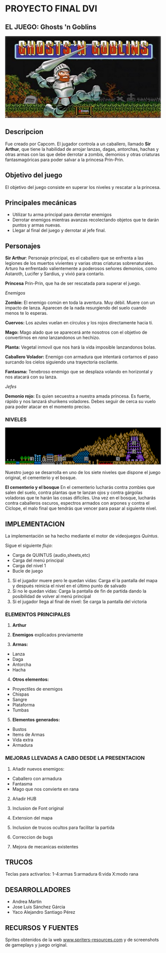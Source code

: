 # PROYECTO FINAL DVI

## EL JUEGO: Ghosts 'n Goblins
![Logo](/md/ghost-and-goblins.jpg)

## Descripcion
Fue creado por Capcom.
El jugador controla a un caballero, llamado **Sir Arthur**, que tiene la habilidad de arrojar lanzas, dagas, antorchas, hachas y otras armas con las que debe derrotar a zombis, demonios y otras criaturas fantasmagóricas para poder salvar a la princesa Prin-Prin.


## Objetivo del juego
El objetivo del juego consiste en superar los niveles y rescatar a la princesa.


## Principales mecánicas
* Utilizar tu arma principal para derrotar enemigos 
* Derrotar enemigos mientras avanzas  recolectando objetos que te darán puntos y armas nuevas.
* Llegar al final del juego y derrotar al jefe final.

## Personajes

**Sir Arthur**: Personaje principal, es el caballero que se enfrenta a las legiones de los muertos vivientes y varias otras criaturas sobrenaturales. Arturo ha enfrentado valientemente a poderosos señores demonios, como Astaroth, Lucifer y Sardius, y vivió para contarlo.

**Princesa** Prin-Prin, que ha de ser rescatada para superar el juego.

*Enemigos*


**Zombie:** El enemigo común en toda la aventura. Muy débil. Muere con un impacto de lanza. Aparecen de la nada resurgiendo del suelo cuando menos te lo esperas.


**Cuervos:** Los azules vuelan en círculos y los rojos directamente hacia ti. 


**Mago:** Mago alado que se aparecerá ante nosotros con el objetivo de convertirnos en *rana* lanzandonos un hechizo.


**Planta:** Vegetal inmovil que nos hará la vida imposible lanzandonos bolas.


**Caballero Volador:** Enemigo con armadura que intentará cortarnos el paso surcando los cielos siguiendo una trayectoria oscilante.

**Fantasma:** Tenebroso enemigo que se desplaza volando en horizontal y nos atacará con su lanza.

*Jefes*

**Demonio rojo:** Es quien secuestra a nuestra amada princesa. Es fuerte, rápido y nos lanzará shurikens voladores. Debes seguir de cerca su vuelo para poder atacar en el momento preciso.



### NIVELES 
![niveles](/md/niveles.gif)

Nuestro juego se desarrolla en uno de los siete niveles que dispone el juego original,  el cementerio y el bosque.
 
**El cementerio y el bosque**
En el cementerio lucharás contra zombies que salen del suelo, contra plantas que te lanzan ojos y contra gárgolas voladoras que te harán las cosas difíciles. Una vez en el bosque, lucharás contra caballeros oscuros, espectros armados con arpones y contra el Cíclope, el malo final que tendrás que vencer para pasar al siguiente nivel.

## IMPLEMENTACION
La implementación se ha hecho mediante el motor de videojuegos *Quintus*.

Sigue el siguiente *flujo*:
* Carga de QUINTUS (audio,sheets,etc)
* Carga del menú principal
* Carga del nivel 1
* Bucle de juego
1. Si el jugador muere pero le quedan vidas: Carga el la pantalla del mapa y después reinicia el nivel en el último punto de salvado
2. Si no le quedan vidas: Carga la pantalla de fin de partida dando la posibilidad de volver al menú principal
3. Si el jugador llega al final de nivel: Se carga la pantalla del victoria

### ELEMENTOS PRINCIPALES
1. **Arthur**

2. **Enemigos** explicados previamente

3. **Armas:** 
* Lanza
* Daga 
* Antorcha
* Hacha
	
4. **Otros elementos:**
* Proyectiles de enemigos
* Chispas
* Sangre 
* Plataforma
* Tumbas
	
5. **Elementos generados:**
* Bustos
* Items de Armas
* Vida extra
* Armadura
	
### MEJORAS LLEVADAS A CABO DESDE LA PRESENTACION
1. Añadir nuevos enemigos:
* Caballero con armadura
* Fantasma
* Mago que nos convierte en rana

2. Añadir HUB

3. Inclusion de Font original

4. Extension del mapa 

5. Inclusion de trucos ocultos para facilitar la partida

6. Correccion de bugs

7. Mejora de mecanicas existentes

## TRUCOS
Teclas para activarlos:
		1-4:armas
		5:armadura
		6:vida
		X:modo rana

## DESARROLLADORES
* Andrea Martin
* Jose Luis Sánchez Gárcia 
* Yaco Alejandro Santiago Pérez


## RECURSOS Y FUENTES
Sprites obtenidos de la web www.spriters-resources.com y de screenshots de gameplays y juego original.
